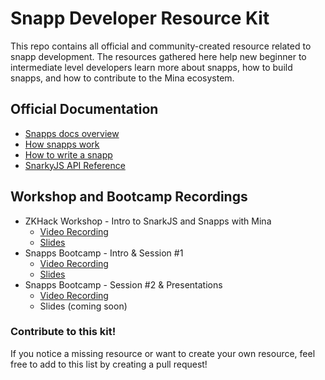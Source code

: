 # Snapp Developer Resource Kit
This repo contains all official and community-created resource related to snapp development. The resources gathered here help new beginner to intermediate level developers learn more about snapps, how to build snapps, and how to contribute to the Mina ecosystem. 

## Official Documentation

- [Snapps docs overview](https://bit.ly/33yeba6)
- [How snapps work](https://bit.ly/3m7PGa9)
- [How to write a snapp](https://bit.ly/3F3l2pG)
- [SnarkyJS API Reference](https://bit.ly/3e0kkxu)

## Workshop and Bootcamp Recordings

- ZKHack Workshop - Intro to SnarkJS and Snapps with Mina
    - [Video Recording](https://bit.ly/3q1Y5wN)
    - [Slides](https://bit.ly/3s5DuKR)
- Snapps Bootcamp - Intro & Session #1 
    - [Video Recording](https://bit.ly/3saqp34)
    - [Slides](https://bit.ly/3oYTcFN)
- Snapps Bootcamp - Session #2 & Presentations
    - [Video Recording](https://bit.ly/3pXorQQ)
    - Slides (coming soon)

### Contribute to this kit!

If you notice a missing resource or want to create your own resource, feel free to add to this list by creating a pull request!
